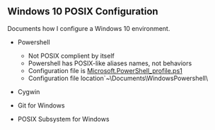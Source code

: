 ## Windows 10 POSIX Configuration
Documents how I configure a Windows 10 environment.
* Powershell
  * Not POSIX complient by itself
  * Powershell has POSIX-like aliases names, not behaviors
  * Configuration file is [Microsoft.PowerShell_profile.ps1][1]
  * Configuration file location`~\Documents\WindowsPowershell\
* Cygwin
* Git for Windows
* POSIX Subsystem for Windows

  [1]: Microsoft.PowerShell_profile.ps1
